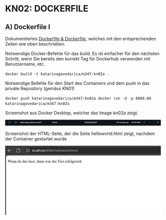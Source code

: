 # KN02: DOCKERFILE

## A) Dockerfile I

Dokumentiertes [Dockerfile & Dockerfile](Dockerfile), welches mit den entsprechenden Zeilen wie oben beschrieben.


Notwendige Docker-Befehle für das build. Es ist einfacher für den nächsten Schritt, wenn Sie bereits den korrekt Tag für Dockerhub verwenden mit Benutzername, etc.

``docker build -t katarinagovedarica/m347:kn02a .``

Notwendige Befehle für den Start des Containers und dem push in das private Repository (gemäss KN01)

``docker push katarinagovedarica/m347:kn02a
docker run -d -p 8084:80 katarinagovedarica/m347:kn02a``

Screenshot aus Docker Desktop, welcher das Image kn02a zeigt.

![screenshot](kn02image.png)

Screenshot der HTML-Seite, der die Seite helloworld.html zeigt, nachdem der Container gestartet wurde

![screenshot](helloworld.png)
